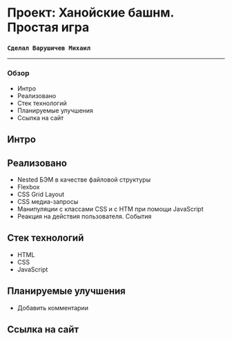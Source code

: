 # Проект: Ханойские башнм. Простая игра
###   `Сделал Варушичев Михаил `
----

### Обзор
* Интро
* Реализовано
* Стек технологий
* Планируемые улучшения
* Ссылка на сайт

## Интро



## Реализовано
* Nested БЭМ в качестве файловой структуры
* Flexbox
* CSS Grid Layout
* CSS медиа-запросы
* Манипуляции с классами CSS и с HTM при помощи JavaScript
* Реакция на действия пользователя. События

## Стек технологий
* HTML
* CSS
* JavaScript

## Планируемые улучшения
* Добавить комментарии

## Ссылка на сайт

